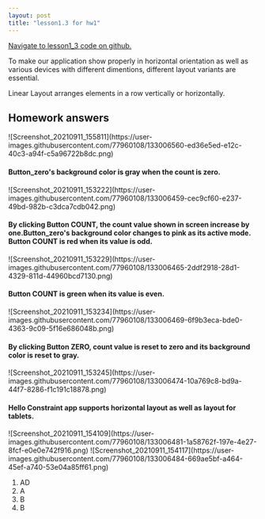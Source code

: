 ```yaml
---
layout: post
title: "lesson1.3 for hw1"
---
```


<a href="https://github.ccs.neu.edu/senyan/lesson1_3">Navigate to lesson1_3 code on github.</a>


<P>To make our application show properly in horizontal orientation as well as various devices with different dimentions, different layout variants are essential.</p>
<p>Linear Layout arranges elements in a row vertically or horizontally.</p>

<h2> Homework answers </h2>
![Screenshot_20210911_155811](https://user-images.githubusercontent.com/77960108/133006560-ed36e5ed-e12c-40c3-a94f-c5a96722b8dc.png)
<h4 color="black">Button_zero's background color is gray when the count is zero.</h4>
![Screenshot_20210911_153222](https://user-images.githubusercontent.com/77960108/133006459-cec9cf60-e237-49bd-982b-c3dca7cdb042.png)
<h4>By clicking Button COUNT, the count value shown in screen increase by one.Button_zero's background color changes to pink as its active mode. Button COUNT is red when its value is odd.</h4>
![Screenshot_20210911_153229](https://user-images.githubusercontent.com/77960108/133006465-2ddf2918-28d1-4329-811d-44960bcd7130.png)
<h4>Button COUNT is green when its value is even.</h4>
![Screenshot_20210911_153234](https://user-images.githubusercontent.com/77960108/133006469-6f9b3eca-bde0-4363-9c09-5f16e686048b.png)
<h4>By clicking Button ZERO, count value is reset to zero and its background color is reset to gray.</h4>
![Screenshot_20210911_153245](https://user-images.githubusercontent.com/77960108/133006474-10a769c8-bd9a-44f7-8286-f1c191c18878.png)
<h4>Hello Constraint app supports horizontal layout as well as layout for tablets.</h4>
![Screenshot_20210911_154109](https://user-images.githubusercontent.com/77960108/133006481-1a58762f-197e-4e27-8fcf-e0e0e742f916.png)
![Screenshot_20210911_154117](https://user-images.githubusercontent.com/77960108/133006484-669ae5bf-a464-45ef-a740-53e04a85ff61.png)

<ol>
  <li>AD</li>
  <li>A</li>
  <li>B</li>
  <li>B</li>
</ol>
